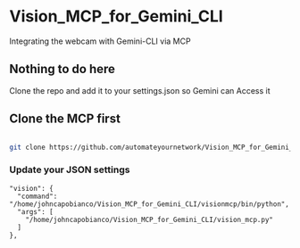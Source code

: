 # Vision_MCP_for_Gemini_CLI
Integrating the webcam with Gemini-CLI via MCP

## Nothing to do here 

Clone the repo and add it to your settings.json so Gemini can Access it 

## Clone the MCP first 
```bash

git clone https://github.com/automateyournetwork/Vision_MCP_for_Gemini_CLI

```

### Update your JSON settings

    "vision": {
      "command": "/home/johncapobianco/Vision_MCP_for_Gemini_CLI/visionmcp/bin/python",
      "args": [
        "/home/johncapobianco/Vision_MCP_for_Gemini_CLI/vision_mcp.py"
      ]
    }, 